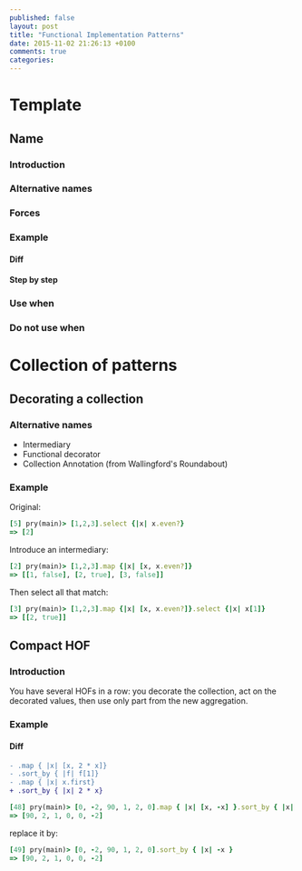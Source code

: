 ```yaml
---
published: false
layout: post
title: "Functional Implementation Patterns"
date: 2015-11-02 21:26:13 +0100
comments: true
categories: 
---
```


# Template

## Name
### Introduction
### Alternative names
### Forces
### Example
#### Diff
#### Step by step
### Use when
### Do not use when

# Collection of patterns

## Decorating a collection

### Alternative names

  * Intermediary
  * Functional decorator
  * Collection Annotation (from Wallingford's Roundabout)

### Example

Original:

```ruby
[5] pry(main)> [1,2,3].select {|x| x.even?}
=> [2]
```

Introduce an intermediary:

```ruby
[2] pry(main)> [1,2,3].map {|x| [x, x.even?]}
=> [[1, false], [2, true], [3, false]]
```

Then select all that match:

```ruby
[3] pry(main)> [1,2,3].map {|x| [x, x.even?]}.select {|x| x[1]}
=> [[2, true]]
```
## Compact HOF

### Introduction

You have several HOFs in a row: you decorate the collection, act on the decorated values, then use only part from the new aggregation.

### Example

#### Diff

```diff
- .map { |x| [x, 2 * x]}
- .sort_by { |f| f[1]}
- .map { |x| x.first}
+ .sort_by { |x| 2 * x}
```

```ruby
[48] pry(main)> [0, -2, 90, 1, 2, 0].map { |x| [x, -x] }.sort_by { |x| x[1] }.map { |x| x[0] }
=> [90, 2, 1, 0, 0, -2]
```

replace it by:

```ruby
[49] pry(main)> [0, -2, 90, 1, 2, 0].sort_by { |x| -x }
=> [90, 2, 1, 0, 0, -2]
```